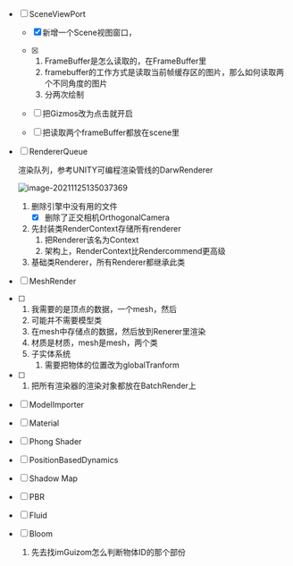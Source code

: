 - [ ] SceneViewPort

  - [x] 新增一个Scene视图窗口，
  - [x] 1. FrameBuffer是怎么读取的，在FrameBuffer里
    2. framebuffer的工作方式是读取当前帧缓存区的图片，那么如何读取两个不同角度的图片
    3. 分两次绘制

  - [ ] 把Gizmos改为点击就开启
  - [ ] 把读取两个frameBuffer都放在scene里

- [ ] RendererQueue

  渲染队列，参考UNITY可编程渲染管线的DarwRenderer

  ![image-20211125135037369](C:\Users\darkmon\AppData\Roaming\Typora\typora-user-images\image-20211125135037369.png)

  1. 删除引擎中没有用的文件
     - [x] 删除了正交相机OrthogonalCamera
  2. 先封装类RenderContext存储所有renderer
     1. 把Renderer该名为Context
     2. 架构上，RenderContext比Rendercommend更高级
  3. 基础类Renderer，所有Renderer都继承此类

  

- [ ] MeshRender

- [ ] 1. 我需要的是顶点的数据，一个mesh，然后
  2. 可能并不需要模型类
  3. 在mesh中存储点的数据，然后放到Renerer里渲染
  4. 材质是材质，mesh是mesh，两个类
  5. 子实体系统
     1. 需要把物体的位置改为globalTranform
  
- [ ] 1. 把所有渲染器的渲染对象都放在BatchRender上 

- [ ] ModelImporter

- [ ] Material

- [ ] Phong Shader

- [ ] PositionBasedDynamics

- [ ] Shadow Map

- [ ] PBR

- [ ] Fluid

- [ ] Bloom

  1. 先去找imGuizom怎么判断物体ID的那个部份

